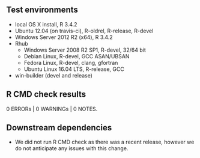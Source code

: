 ## Test environments

* local OS X install, R 3.4.2
* Ubuntu 12.04 (on travis-ci), R-oldrel, R-release, R-devel
* Windows Server 2012 R2 (x64), R 3.4.2
* Rhub
  * Windows Server 2008 R2 SP1, R-devel, 32/64 bit
  * Debian Linux, R-devel, GCC ASAN/UBSAN
  * Fedora Linux, R-devel, clang, gfortran
  * Ubuntu Linux 16.04 LTS, R-release, GCC
* win-builder (devel and release)

## R CMD check results

0 ERRORs | 0 WARNINGs | 0 NOTES.


## Downstream dependencies

* We did not run R CMD check as there was a recent release, however we do not
  anticipate any issues with this change.